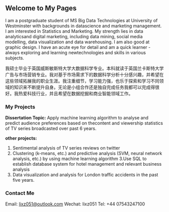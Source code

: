 ## Welcome to My Pages

I am a postgraduate student of MS Big Data Technologies at University of Westminster with backgrounds in datascience and marketing management. I am interested in Statistics and Marketing. My strength lies in data analyticsand digital marketing, including data mining, social media modelling, data visualization and data warehousing. I am also good at graphic design. I have an acute eye for detail and am a quick learner - always exploring and learning newtechnologies and skills in various subjects.

我硕士毕业于英国威斯敏斯特大学大数据科学专业。本科就读于英国兰卡斯特大学广告与市场营销专业。我对基于市场需求下的数据科学分析十分感兴趣，并希望在这些领域拓展我的职业生涯。我注重细节，学习能力强，也乐于探索和学习不同领域的知识来不断提升自身。无论是小组合作还是独自完成任务我都可以完成得很好。我热爱科技行业，并且希望在数据挖掘和商业智能领域工作。

### My Projects

**Dissertation Topic:** 
Apply machine learning algorithm to analyse and predict audience preferences based on thecontent and viewership statistics of TV series broadcasted over past 6 years.

**other projects:** 
1. Sentimental analysis of TV series reviews on twitter
2. Clustering (k-means, etc.) and predictive analysis (SVM, neural network analysis, etc.) by using machine learning algorithm
3.Use SQL to establish database system for hotel management and relevant business analysis
4. Data visualization and analysis for London traffic accidents in the past five years.

### Contact Me

Email: lixz051@outlook.com
Wechat: lixz051
Tel: +44 07543247100
